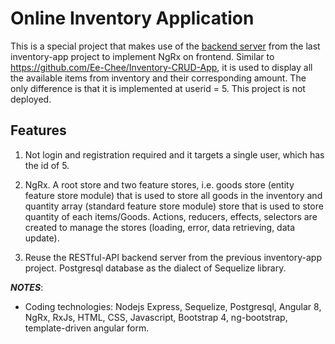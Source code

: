 # Online Inventory Application
This is a special project that makes use of the [backend server](https://github.com/Ee-Chee/Inventory-App-Backend-Restful-API) from the last inventory-app project to implement NgRx on frontend. Similar to https://github.com/Ee-Chee/Inventory-CRUD-App, it is used to display all the available items from inventory and their corresponding amount. The only difference is that it is implemented at userid = 5. This project is not deployed. 

## Features
1) Not login and registration required and it targets a single user, which has the id of 5.

2) NgRx. A root store and two feature stores, i.e. goods store (entity feature store module) that is used to store all goods in the inventory and quantity array (standard feature store module) store that is used to store quantity of each items/Goods. Actions, reducers, effects, selectors are created to manage the stores (loading, error, data retrieving, data update).

3) Reuse the RESTful-API backend server from the previous inventory-app project. Postgresql database as the dialect of Sequelize library.


**_NOTES_**:
* Coding technologies: Nodejs Express, Sequelize, Postgresql, Angular 8, NgRx, RxJs, HTML, CSS, Javascript, Bootstrap 4, ng-bootstrap, template-driven angular form. 
